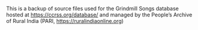 This is a backup of source files used for the Grindmill Songs database hosted at https://ccrss.org/database/ and managed by the People’s Archive of Rural India (PARI, https://ruralindiaonline.org)
